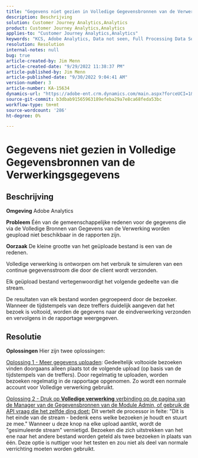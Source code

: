```yaml
---
title: "Gegevens niet gezien in Volledige Gegevensbronnen van de Verwerking"
description: Beschrijving
solution: Customer Journey Analytics,Analytics
product: Customer Journey Analytics,Analytics
applies-to: "Customer Journey Analytics,Analytics"
keywords: "KCS, Adobe Analytics, Data not seen, Full Processing Data Sources, best practices"
resolution: Resolution
internal-notes: null
bug: true
article-created-by: Jim Menn
article-created-date: "9/29/2022 11:38:37 PM"
article-published-by: Jim Menn
article-published-date: "9/30/2022 9:04:41 AM"
version-number: 3
article-number: KA-15634
dynamics-url: "https://adobe-ent.crm.dynamics.com/main.aspx?forceUCI=1&pagetype=entityrecord&etn=knowledgearticle&id=16d995d4-4f40-ed11-9db1-0022480866ad"
source-git-commit: b3dbab91565963189efeba29a7e8ca68feda53bc
workflow-type: tm+mt
source-wordcount: '286'
ht-degree: 0%

---
```


# Gegevens niet gezien in Volledige Gegevensbronnen van de Verwerkingsgegevens

## Beschrijving


<b>Omgeving</b>
Adobe Analytics

<b>Probleem</b>
Één van de gemeenschappelijke redenen voor de gegevens die via de Volledige Bronnen van Gegevens van de Verwerking worden geupload niet beschikbaar in de rapporten zijn.

<b>Oorzaak</b>
De kleine grootte van het geüploade bestand is een van de redenen.

Volledige verwerking is ontworpen om het verbruik te simuleren van een continue gegevensstroom die door de client wordt verzonden.

Elk geüpload bestand vertegenwoordigt het volgende gedeelte van die stream.

De resultaten van elk bestand worden gegroepeerd door de bezoeker. Wanneer de tijdstempels van deze treffers duidelijk aangeven dat het bezoek is voltooid, worden de gegevens naar de eindverwerking verzonden en vervolgens in de rapportage weergegeven.


## Resolutie


<b>Oplossingen</b>
Hier zijn twee oplossingen:

<u>Oplossing 1 - Meer gegevens uploaden</u>: Gedeeltelijk voltooide bezoeken vinden doorgaans alleen plaats tot de volgende upload (op basis van de tijdstempels van de treffers). Door regelmatig te uploaden, worden bezoeken regelmatig in de rapportage opgenomen.
Zo wordt een normale account voor Volledige verwerking gebruikt.

<u>Oplossing 2 - Druk op <b>Volledige verwerking</b> verbinding op de pagina van de Manager van de Gegevensbronnen van de Module Admin, of gebruik de API vraag die het zelfde ding doet:</u>
Dit vertelt de processor in feite: &quot;Dit is het einde van de stream - bedenk eens welke bezoeken je houdt en stuurt ze mee.&quot;
Wanneer u deze knop na elke upload aantikt, wordt de &quot;gesimuleerde stream&quot; vernietigd.
Bezoeken die zich uitstrekken van het ene naar het andere bestand worden geteld als twee bezoeken in plaats van één.
Deze optie is nuttiger voor het testen en zou niet als deel van normale verrichting moeten worden gebruikt.
